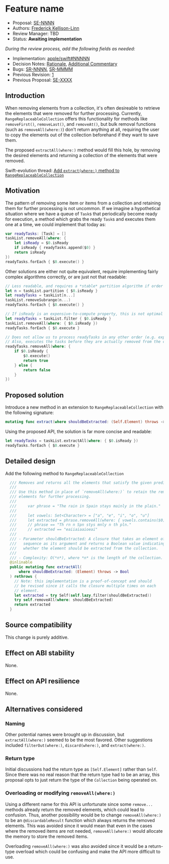 # Feature name

* Proposal: [SE-NNNN](NNNN-extract-where-rangereplaceablecollection.md)
* Authors: [Frederick Kellison-Linn](https://github.com/jumhyn)
* Review Manager: TBD
* Status: **Awaiting implementation**

*During the review process, add the following fields as needed:*

* Implementation: [apple/swift#NNNNN](https://github.com/apple/swift/pull/NNNNN)
* Decision Notes: [Rationale](https://forums.swift.org/), [Additional Commentary](https://forums.swift.org/)
* Bugs: [SR-NNNN](https://bugs.swift.org/browse/SR-NNNN), [SR-MMMM](https://bugs.swift.org/browse/SR-MMMM)
* Previous Revision: [1](https://github.com/apple/swift-evolution/blob/...commit-ID.../proposals/NNNN-filename.md)
* Previous Proposal: [SE-XXXX](XXXX-filename.md)

## Introduction

When removing elements from a collection, it's often desireable to retrieve the elements that were removed for further processing. Currently, `RangeReplaceableCollection` offers this functionality for methods like `removeFirst()`, `removeLast()`, and `removeAt()`, but bulk removal functions (such as `removeAll(where:)`) don't return anything at all, requiring the user to copy the elements out of the collection beforehand if they want to save them.

The proposed `extractAll(where:)` method would fill this hole, by removing the desired elements and returning a collection of the elements that were removed.

Swift-evolution thread: [Add `extract(where:)` method to `RangeReplaceableCollection`](https://forums.swift.org/t/add-extract-where-method-to-rangereplaceablecollection/20745)

## Motivation

The pattern of removing some item or items from a collection and retaining them for further processing is not uncommon. If we imagine a hypothetical situation where we have a queue of `Task`s that periodically become ready for execution, a method which grabs the ready `Task`s and executes them one at a time, we could implement that today as:

```swift
var readyTasks: [Task] = []
taskList.removeAll(where: { 
    let isReady = $0.isReady 
    if isReady { readyTasks.append($0) }
    return isReady 
}) 
readyTasks.forEach { $0.execute() }
```

Other solutions are either not quite equivalent, require implementing fairly complex algorithms correctly, or are just not that readable:

```swift
// Less readable, and requires a *stable* partition algorithm if order is important
let n = taskList.partition { $0.isReady }
let readyTasks = taskList[n...]
taskList.removeSubrange(n...)
readyTasks.forEach { $0.execute() }

// If isReady is an expensive-to-compute property, this is not optimal
let readyTasks = taskList.filter { $0.isReady }
taskList.removeAll(where: { $0.isReady })
readyTasks.forEach { $0.execute }

// Does not allow us to process readyTasks in any other order (e.g. expected completion time)
// Also, executes the tasks before they are actually removed from the collection
readyTasks.removeAll(where: {
    if $0.isReady {
        $0.execute()
        return true
    } else {
        return false
    }
})
```

## Proposed solution

Introduce a new method in an extension to `RangeReplaceableCollection` with the following signature:

```swift
mutating func extract(where shouldBeExtracted: (Self.Element) throws -> Bool) -> Self rethrows
```

Using the proposed API, the solution is far more concise and readable:

```swift
let readyTasks = taskList.extractAll(where: { $0.isReady })
readyTasks.forEach { $0.execute }
```

## Detailed design

Add the following method to `RangeReplaceableCollection`

```swift
  /// Removes and returns all the elements that satisfy the given predicate.
  ///
  /// Use this method in place of `removeAll(where:)` to retain the removed
  /// elements for further processing.
  ///
  ///     var phrase = "The rain in Spain stays mainly in the plain."
  ///
  ///     let vowels: Set<Character> = ["a", "e", "i", "o", "u"]
  ///     let extracted = phrase.removeAll(where: { vowels.contains($0) })
  ///     // phrase == "Th rn n Spn stys mnly n th pln."
  ///     // extracted == "eaiiaiaaioeai"
  ///
  /// - Parameter shouldBeExtracted: A closure that takes an element of the
  ///   sequence as its argument and returns a Boolean value indicating
  ///   whether the element should be extracted from the collection.
  ///
  /// - Complexity: O(*n*), where *n* is the length of the collection.
  @inlinable
  public mutating func extractAll(
      where shouldBeExtracted: (Element) throws -> Bool
  ) rethrows {
    // Note: this implementation is a proof-of-concept and should
    // be revised since it calls the closure multiple times on each
    // element.
    let extracted = try Self(self.lazy.filter(shouldBeExtracted))
    try self.removeAll(where: shouldBeExtracted)
    return extracted
  }
```

## Source compatibility

This change is purely additive.

## Effect on ABI stability

None.

## Effect on API resilience

None.

## Alternatives considered

### Naming

Other potential names were brought up in discussion, but `extractAll(where:)` seemed to be the most favored. Other suggestions included `filterOut(where:)`, `discard(where:)`, and `extract(where:)`.

### Return type

Initial discussions had the return type as `[Self.Element]` rather than `Self`. Since there was no real reason that the return type had to be an array, this proposal opts to just return the type of the `Collection` being operated on.

### Overloading or modifying `removeAll(where:)`

Using a different name for this API is unfortunate since some `remove...` methods already return the removed elements, which could lead to confusion. Thus, another possibility would be to change `removeAll(where:)` to be an `@discardableResult` function which always returns the removed elements. This was avoided since it would mean that even in the cases where the removed items are not needed, `removeAll(where:)` would allocate the memory to store the removed items.

Overloading `removeAll(where:)` was also avoided since it would be a return-type overload which could be confusing and make the API more difficult to use.


